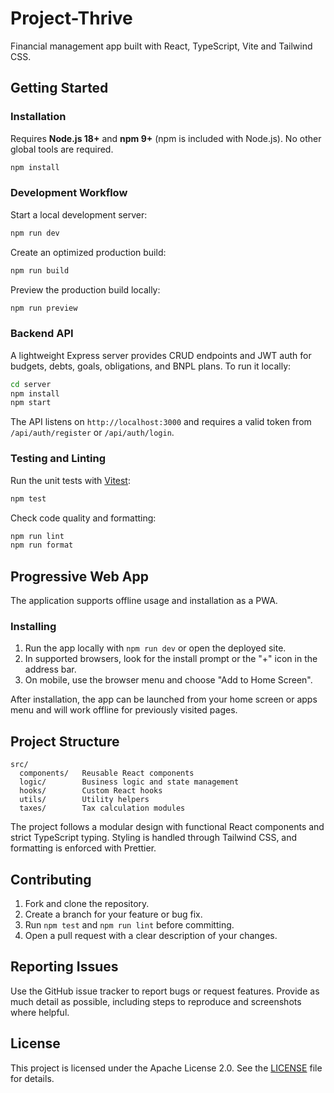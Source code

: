 # Project-Thrive

Financial management app built with React, TypeScript, Vite and Tailwind CSS.

## Getting Started

### Installation

Requires **Node.js 18+** and **npm 9+** (npm is included with Node.js). No other global tools are required.

```bash
npm install
```

### Development Workflow

Start a local development server:

```bash
npm run dev
```

Create an optimized production build:

```bash
npm run build
```

Preview the production build locally:

```bash
npm run preview
```

### Backend API

A lightweight Express server provides CRUD endpoints and JWT auth for budgets, debts, goals, obligations, and BNPL plans. To run it locally:

```bash
cd server
npm install
npm start
```

The API listens on `http://localhost:3000` and requires a valid token from `/api/auth/register` or `/api/auth/login`.

### Testing and Linting

Run the unit tests with [Vitest](https://vitest.dev/):

```bash
npm test
```

Check code quality and formatting:

```bash
npm run lint
npm run format
```

## Progressive Web App

The application supports offline usage and installation as a PWA.

### Installing

1. Run the app locally with `npm run dev` or open the deployed site.
2. In supported browsers, look for the install prompt or the "+" icon in the address bar.
3. On mobile, use the browser menu and choose "Add to Home Screen".

After installation, the app can be launched from your home screen or apps menu and will work offline for previously visited pages.

## Project Structure

```
src/
  components/   Reusable React components
  logic/        Business logic and state management
  hooks/        Custom React hooks
  utils/        Utility helpers
  taxes/        Tax calculation modules
```

The project follows a modular design with functional React components and strict TypeScript typing. Styling is handled through Tailwind CSS, and formatting is enforced with Prettier.

## Contributing

1. Fork and clone the repository.
2. Create a branch for your feature or bug fix.
3. Run `npm test` and `npm run lint` before committing.
4. Open a pull request with a clear description of your changes.

## Reporting Issues

Use the GitHub issue tracker to report bugs or request features. Provide as much detail as possible, including steps to reproduce and screenshots where helpful.

## License

This project is licensed under the Apache License 2.0. See the [LICENSE](LICENSE) file for details.
